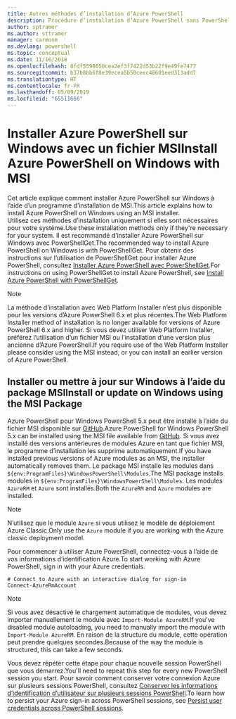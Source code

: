 ```yaml
---
title: Autres méthodes d’installation d’Azure PowerShell
description: Procédure d’installation d’Azure PowerShell sans PowerShellGet à l’aide d’un fichier MSI
author: sptramer
ms.author: sttramer
manager: carmonm
ms.devlang: powershell
ms.topic: conceptual
ms.date: 11/16/2018
ms.openlocfilehash: 8fdf5598050cea2ef3f7422d53b22f9e49fe7477
ms.sourcegitcommit: b37b8bb6f8e39ecea5b50ceec48601eed313add7
ms.translationtype: HT
ms.contentlocale: fr-FR
ms.lasthandoff: 05/09/2019
ms.locfileid: "65511666"
---
```

# <a name="install-azure-powershell-on-windows-with-msi"></a><span data-ttu-id="ce850-103">Installer Azure PowerShell sur Windows avec un fichier MSI</span><span class="sxs-lookup"><span data-stu-id="ce850-103">Install Azure PowerShell on Windows with MSI</span></span>

<span data-ttu-id="ce850-104">Cet article explique comment installer Azure PowerShell sur Windows à l’aide d’un programme d’installation de MSI.</span><span class="sxs-lookup"><span data-stu-id="ce850-104">This article explains how to install Azure PowerShell on Windows using an MSI installer.</span></span>  
<span data-ttu-id="ce850-105">Utilisez ces méthodes d’installation uniquement si elles sont nécessaires pour votre système.</span><span class="sxs-lookup"><span data-stu-id="ce850-105">Use these installation methods only if they're necessary for your system.</span></span> <span data-ttu-id="ce850-106">Il est recommandé d’installer Azure PowerShell sur Windows avec PowerShellGet.</span><span class="sxs-lookup"><span data-stu-id="ce850-106">The recommended way to install Azure PowerShell on Windows is with PowerShellGet.</span></span> <span data-ttu-id="ce850-107">Pour obtenir des instructions sur l’utilisation de PowerShellGet pour installer Azure PowerShell, consultez [Installer Azure PowerShell avec PowerShellGet](install-azurerm-ps.md).</span><span class="sxs-lookup"><span data-stu-id="ce850-107">For instructions on using PowerShellGet to install Azure PowerShell, see [Install Azure PowerShell with PowerShellGet](install-azurerm-ps.md).</span></span>

> [!NOTE]
> <span data-ttu-id="ce850-108">La méthode d’installation avec Web Platform Installer n’est plus disponible pour les versions d’Azure PowerShell 6.x et plus récentes.</span><span class="sxs-lookup"><span data-stu-id="ce850-108">The Web Platform Installer method of installation is no longer available for versions of Azure PowerShell 6.x and higher.</span></span> <span data-ttu-id="ce850-109">Si vous devez utiliser Web Platform Installer, préférez l’utilisation d’un fichier MSI ou l’installation d’une version plus ancienne d’Azure PowerShell.</span><span class="sxs-lookup"><span data-stu-id="ce850-109">If you require use of the Web Platform Installer please consider using the MSI instead, or you can install an earlier version of Azure PowerShell.</span></span>

## <a name="install-or-update-on-windows-using-the-msi-package"></a><span data-ttu-id="ce850-110">Installer ou mettre à jour sur Windows à l’aide du package MSI</span><span class="sxs-lookup"><span data-stu-id="ce850-110">Install or update on Windows using the MSI Package</span></span>

<span data-ttu-id="ce850-111">Azure PowerShell pour Windows PowerShell 5.x peut être installé à l’aide du fichier MSI disponible sur [GitHub](https://github.com/Azure/azure-powershell/releases/tag/v6.13.1-November2018).</span><span class="sxs-lookup"><span data-stu-id="ce850-111">Azure PowerShell for Windows PowerShell 5.x can be installed using the MSI file available from [GitHub](https://github.com/Azure/azure-powershell/releases/tag/v6.13.1-November2018).</span></span> <span data-ttu-id="ce850-112">Si vous avez installé des versions antérieures de modules Azure en tant que fichier MSI, le programme d’installation les supprime automatiquement.</span><span class="sxs-lookup"><span data-stu-id="ce850-112">If you have installed previous versions of Azure modules as an MSI, the installer automatically removes them.</span></span> <span data-ttu-id="ce850-113">Le package MSI installe les modules dans `${env:ProgramFiles}\WindowsPowerShell\Modules`.</span><span class="sxs-lookup"><span data-stu-id="ce850-113">The MSI package installs modules in `${env:ProgramFiles}\WindowsPowerShell\Modules`.</span></span> <span data-ttu-id="ce850-114">Les modules `AzureRM` et `Azure` sont installés.</span><span class="sxs-lookup"><span data-stu-id="ce850-114">Both the `AzureRM` and `Azure` modules are installed.</span></span>

> [!NOTE]
> <span data-ttu-id="ce850-115">N’utilisez que le module `Azure` si vous utilisez le modèle de déploiement Azure Classic.</span><span class="sxs-lookup"><span data-stu-id="ce850-115">Only use the `Azure` module if you are working with the Azure classic deployment model.</span></span>

<span data-ttu-id="ce850-116">Pour commencer à utiliser Azure PowerShell, connectez-vous à l’aide de vos informations d’identification Azure.</span><span class="sxs-lookup"><span data-stu-id="ce850-116">To start working with Azure PowerShell, sign in with your Azure credentials.</span></span>

```powershell-interactive
# Connect to Azure with an interactive dialog for sign-in
Connect-AzureRmAccount
```

> [!NOTE]
>
> <span data-ttu-id="ce850-117">Si vous avez désactivé le chargement automatique de modules, vous devez importer manuellement le module avec `Import-Module AzureRM`.</span><span class="sxs-lookup"><span data-stu-id="ce850-117">If you've disabled module autoloading, you need to manually import the module with `Import-Module AzureRM`.</span></span> <span data-ttu-id="ce850-118">En raison de la structure du module, cette opération peut prendre quelques secondes.</span><span class="sxs-lookup"><span data-stu-id="ce850-118">Because of the way the module is structured, this can take a few seconds.</span></span>

<span data-ttu-id="ce850-119">Vous devez répéter cette étape pour chaque nouvelle session PowerShell que vous démarrez.</span><span class="sxs-lookup"><span data-stu-id="ce850-119">You'll need to repeat this step for every new PowerShell session you start.</span></span> <span data-ttu-id="ce850-120">Pour savoir comment conserver votre connexion Azure sur plusieurs sessions PowerShell, consultez [Conserver les informations d’identification d’utilisateur sur plusieurs sessions PowerShell](context-persistence.md).</span><span class="sxs-lookup"><span data-stu-id="ce850-120">To learn how to persist your Azure sign-in across PowerShell sessions, see [Persist user credentials across PowerShell sessions](context-persistence.md).</span></span>

